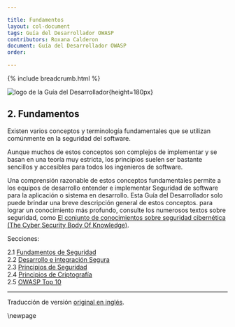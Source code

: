 ```yaml
---

title: Fundamentos
layout: col-document
tags: Guía del Desarrollador OWASP
contributors: Roxana Calderon
document: Guía del Desarrollador OWASP
order:

---
```


{% include breadcrumb.html %}

![logo de la Guía del Desarrollador](../../assets/images/dg_logo.png "Guía del Desarrollador OWASP"){height=180px}

## 2. Fundamentos

Existen varios conceptos y terminología fundamentales que se utilizan comúnmente en la seguridad del software.

Aunque muchos de estos conceptos son complejos de implementar y se basan en una teoría muy estricta,
los principios suelen ser bastante sencillos y accesibles para todos los ingenieros de software.

Una comprensión razonable de estos conceptos fundamentales permite a los equipos de desarrollo entender e implementar
Seguridad de software para la aplicación o sistema en desarrollo.
Esta Guía del Desarrollador solo puede brindar una breve descripción general de estos conceptos.
para lograr un conocimiento más profundo, consulte los numerosos textos sobre seguridad,
como [El conjunto de conocimientos sobre seguridad cibernética (The Cyber Security Body Of Knowledge)][cbok].

Secciones:

2.1 [Fundamentos de Seguridad](#fundamentos-de-seguridad)  
2.2 [Desarrollo e integración Segura](#desarrollo-e-integración-segura)  
2.3 [Principios de Seguridad](#principios-de-seguridad)  
2.4 [Principios de Criptografía](#principios-de-criptografía)  
2.5 [OWASP Top 10](#owasp-top-ten)  

----

Traducción de versión [original en inglés][release0400].

[cbok]: https://www.cybok.org/
[release0400]: https://github.com/OWASP/www-project-developer-guide/blob/main/release/04-foundations/toc.md

\newpage
